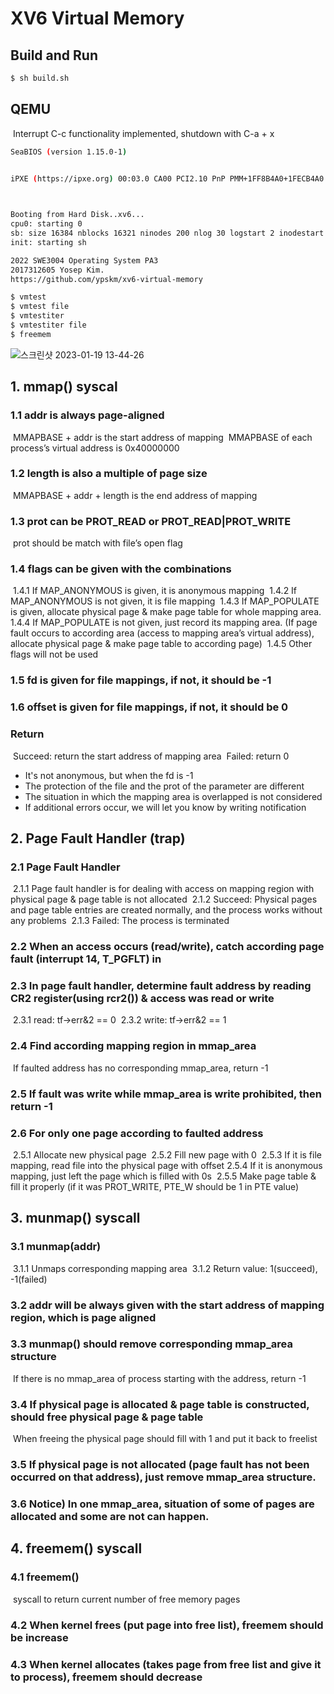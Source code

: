 # XV6 Virtual Memory

## Build and Run

```bash
$ sh build.sh
```

## QEMU  

​	Interrupt C-c functionality implemented, shutdown with C-a + x

```bash
SeaBIOS (version 1.15.0-1)


iPXE (https://ipxe.org) 00:03.0 CA00 PCI2.10 PnP PMM+1FF8B4A0+1FECB4A0 CA00
                                                                               


Booting from Hard Disk..xv6...
cpu0: starting 0
sb: size 16384 nblocks 16321 ninodes 200 nlog 30 logstart 2 inodestart 32 bmap start 58
init: starting sh

2022 SWE3004 Operating System PA3 
2017312605 Yosep Kim.
https://github.com/ypskm/xv6-virtual-memory

$ vmtest 
$ vmtest file
$ vmtestiter
$ vmtestiter file
$ freemem
```

![스크린샷 2023-01-19 13-44-26](https://user-images.githubusercontent.com/71680670/213357441-0930e4ba-bb61-43fb-86d3-ad3abb1edd7e.png)

## 1. mmap() syscal

###   1.1 addr is always page-aligned

​	MMAPBASE + addr is the start address of mapping
​	MMAPBASE of each process’s virtual address is 0x40000000

###   1.2 length is also a multiple of page size

​	MMAPBASE + addr + length is the end address of mapping

###   1.3 prot can be PROT_READ or PROT_READ|PROT_WRITE

​	prot should be match with file’s open flag

###   1.4 flags can be given with the combinations

​	1.4.1 If MAP_ANONYMOUS is given, it is anonymous mapping
​	1.4.2 If MAP_ANONYMOUS is not given, it is file mapping
​	1.4.3 If MAP_POPULATE is given, allocate physical page & make page table for whole mapping area.
​	1.4.4 If MAP_POPULATE is not given, just record its mapping area. (If page fault occurs to according area (access to mapping area’s virtual address), allocate physical page & make page table to according page)
​      1.4.5 Other flags will not be used

###   1.5 fd is given for file mappings, if not, it should be -1 

###   1.6 offset is given for file mappings, if not, it should be 0

###   Return

​    Succeed: return the start address of mapping area
​    Failed: return 0
   - It's not anonymous, but when the fd is -1
   - The protection of the file and the prot of the parameter are different
   - The situation in which the mapping area is overlapped is not considered
   - If additional errors occur, we will let you know by writing notification

## 2. Page Fault Handler (trap)
###   2.1 Page Fault Handler

​    2.1.1 Page fault handler is for dealing with access on mapping region with physical page & page table is not allocated
​    2.1.2 Succeed: Physical pages and page table entries are created normally, and the process works without any problems
​    2.1.3 Failed: The process is terminated

###   2.2 When an access occurs (read/write), catch according page fault (interrupt 14, T_PGFLT) in

###   2.3 In page fault handler, determine fault address by reading CR2 register(using rcr2()) & access was read or write

​    2.3.1 read: tf->err&2 == 0
​    2.3.2 write: tf->err&2 == 1

###   2.4 Find according mapping region in mmap_area

​    If faulted address has no corresponding mmap_area, return -1

###   2.5 If fault was write while mmap_area is write prohibited, then return -1

###   2.6 For only one page according to faulted address

​    2.5.1 Allocate new physical page
​    2.5.2 Fill new page with 0
​    2.5.3 If it is file mapping, read file into the physical page with offset
​    2.5.4 If it is anonymous mapping, just left the page which is filled with 0s
​    2.5.5 Make page table & fill it properly (if it was PROT_WRITE, PTE_W should be 1 in PTE value)

## 3. munmap() syscall
###   3.1 munmap(addr)

​    3.1.1 Unmaps corresponding mapping area
​    3.1.2 Return value: 1(succeed), -1(failed)

###   3.2 addr will be always given with the start address of mapping region, which is page aligned

###   3.3 munmap() should remove corresponding mmap_area structure 

​    If there is no mmap_area of process starting with the address, return -1

###   3.4 If physical page is allocated & page table is constructed, should free physical page & page table 

​    When freeing the physical page should fill with 1 and put it back to freelist

###   3.5 If physical page is not allocated (page fault has not been occurred on that address), just remove mmap_area structure.

###   3.6 Notice) In one mmap_area, situation of some of pages are allocated and some are not can happen.

## 4. freemem() syscall
###   4.1 freemem()  

​    syscall to return current number of free memory pages

###   4.2 When kernel frees (put page into free list), freemem should be increase

###   4.3 When kernel allocates (takes page from free list and give it to process), freemem should decrease